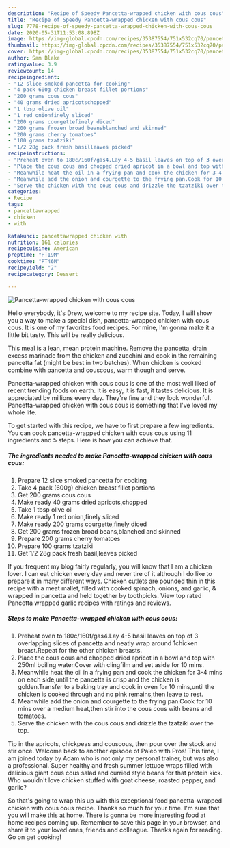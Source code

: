 ```yaml
---
description: "Recipe of Speedy Pancetta-wrapped chicken with cous cous"
title: "Recipe of Speedy Pancetta-wrapped chicken with cous cous"
slug: 7778-recipe-of-speedy-pancetta-wrapped-chicken-with-cous-cous
date: 2020-05-31T11:53:08.898Z
image: https://img-global.cpcdn.com/recipes/35387554/751x532cq70/pancetta-wrapped-chicken-with-cous-cous-recipe-main-photo.jpg
thumbnail: https://img-global.cpcdn.com/recipes/35387554/751x532cq70/pancetta-wrapped-chicken-with-cous-cous-recipe-main-photo.jpg
cover: https://img-global.cpcdn.com/recipes/35387554/751x532cq70/pancetta-wrapped-chicken-with-cous-cous-recipe-main-photo.jpg
author: Sam Blake
ratingvalue: 3.9
reviewcount: 14
recipeingredient:
- "12 slice smoked pancetta for cooking"
- "4 pack 600g chicken breast fillet portions"
- "200 grams cous cous"
- "40 grams dried apricotschopped"
- "1 tbsp olive oil"
- "1 red onionfinely sliced"
- "200 grams courgettefinely diced"
- "200 grams frozen broad beansblanched and skinned"
- "200 grams cherry tomatoes"
- "100 grams tzatziki"
- "1/2 28g pack fresh basilleaves picked"
recipeinstructions:
- "Preheat oven to 180c/160f/gas4.Lay 4-5 basil leaves on top of 3 overlapping slices of pancetta and neatly wrap around 1chicken breast.Repeat for the other chicken breasts."
- "Place the cous cous and chopped dried apricot in a bowl and top with 250ml boiling water.Cover with clingfilm and set aside for 10 mins."
- "Meanwhile heat the oil in a frying pan and cook the chicken for 3-4 mins on each side,until the pancetta is crisp and the chicken is golden.Transfer to a baking tray and cook in oven for 10 mins,until the chicken is cooked through and no pink remains,then leave to rest."
- "Meanwhile add the onion and courgette to the frying pan.Cook for 10 mins over a medium heat,then stir into the cous cous with beans and tomatoes."
- "Serve the chicken with the cous cous and drizzle the tzatziki over the top."
categories:
- Recipe
tags:
- pancettawrapped
- chicken
- with

katakunci: pancettawrapped chicken with 
nutrition: 161 calories
recipecuisine: American
preptime: "PT19M"
cooktime: "PT46M"
recipeyield: "2"
recipecategory: Dessert

---
```



![Pancetta-wrapped chicken with cous cous](https://img-global.cpcdn.com/recipes/35387554/751x532cq70/pancetta-wrapped-chicken-with-cous-cous-recipe-main-photo.jpg)

Hello everybody, it's Drew, welcome to my recipe site. Today, I will show you a way to make a special dish, pancetta-wrapped chicken with cous cous. It is one of my favorites food recipes. For mine, I'm gonna make it a little bit tasty. This will be really delicious.

This meal is a lean, mean protein machine. Remove the pancetta, drain excess marinade from the chicken and zucchini and cook in the remaining pancetta fat (might be best in two batches). When chicken is cooked combine with pancetta and couscous, warm though and serve.

Pancetta-wrapped chicken with cous cous is one of the most well liked of recent trending foods on earth. It is easy, it is fast, it tastes delicious. It is appreciated by millions every day. They're fine and they look wonderful. Pancetta-wrapped chicken with cous cous is something that I've loved my whole life.


To get started with this recipe, we have to first prepare a few ingredients. You can cook pancetta-wrapped chicken with cous cous using 11 ingredients and 5 steps. Here is how you can achieve that.

<!--inarticleads1-->

##### The ingredients needed to make Pancetta-wrapped chicken with cous cous:

1. Prepare 12 slice smoked pancetta for cooking
1. Take 4 pack (600g) chicken breast fillet portions
1. Get 200 grams cous cous
1. Make ready 40 grams dried apricots,chopped
1. Take 1 tbsp olive oil
1. Make ready 1 red onion,finely sliced
1. Make ready 200 grams courgette,finely diced
1. Get 200 grams frozen broad beans,blanched and skinned
1. Prepare 200 grams cherry tomatoes
1. Prepare 100 grams tzatziki
1. Get 1/2 28g pack fresh basil,leaves picked


If you frequent my blog fairly regularly, you will know that I am a chicken lover. I can eat chicken every day and never tire of it although I do like to prepare it in many different ways. Chicken cutlets are pounded thin in this recipe with a meat mallet, filled with cooked spinach, onions, and garlic, &amp; wrapped in pancetta and held together by toothpicks. View top rated Pancetta wrapped garlic recipes with ratings and reviews. 

<!--inarticleads2-->

##### Steps to make Pancetta-wrapped chicken with cous cous:

1. Preheat oven to 180c/160f/gas4.Lay 4-5 basil leaves on top of 3 overlapping slices of pancetta and neatly wrap around 1chicken breast.Repeat for the other chicken breasts.
1. Place the cous cous and chopped dried apricot in a bowl and top with 250ml boiling water.Cover with clingfilm and set aside for 10 mins.
1. Meanwhile heat the oil in a frying pan and cook the chicken for 3-4 mins on each side,until the pancetta is crisp and the chicken is golden.Transfer to a baking tray and cook in oven for 10 mins,until the chicken is cooked through and no pink remains,then leave to rest.
1. Meanwhile add the onion and courgette to the frying pan.Cook for 10 mins over a medium heat,then stir into the cous cous with beans and tomatoes.
1. Serve the chicken with the cous cous and drizzle the tzatziki over the top.


Tip in the apricots, chickpeas and couscous, then pour over the stock and stir once. Welcome back to another episode of Paleo with Pros! This time, I am joined today by Adam who is not only my personal trainer, but was also a professional. Super healthy and fresh summer lettuce wraps filled with delicious giant cous cous salad and curried style beans for that protein kick. Who wouldn&#39;t love chicken stuffed with goat cheese, roasted pepper, and garlic? 

So that's going to wrap this up with this exceptional food pancetta-wrapped chicken with cous cous recipe. Thanks so much for your time. I'm sure that you will make this at home. There is gonna be more interesting food at home recipes coming up. Remember to save this page in your browser, and share it to your loved ones, friends and colleague. Thanks again for reading. Go on get cooking!
